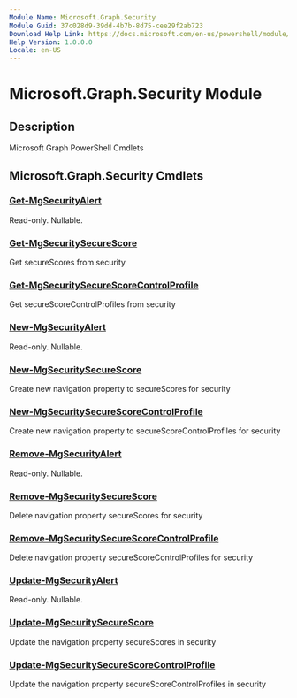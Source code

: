 ```yaml
---
Module Name: Microsoft.Graph.Security
Module Guid: 37c028d9-39dd-4b7b-8d75-cee29f2ab723
Download Help Link: https://docs.microsoft.com/en-us/powershell/module/microsoft.graph.security
Help Version: 1.0.0.0
Locale: en-US
---
```


# Microsoft.Graph.Security Module
## Description
Microsoft Graph PowerShell Cmdlets

## Microsoft.Graph.Security Cmdlets
### [Get-MgSecurityAlert](Get-MgSecurityAlert.md)
Read-only.
Nullable.

### [Get-MgSecuritySecureScore](Get-MgSecuritySecureScore.md)
Get secureScores from security

### [Get-MgSecuritySecureScoreControlProfile](Get-MgSecuritySecureScoreControlProfile.md)
Get secureScoreControlProfiles from security

### [New-MgSecurityAlert](New-MgSecurityAlert.md)
Read-only.
Nullable.

### [New-MgSecuritySecureScore](New-MgSecuritySecureScore.md)
Create new navigation property to secureScores for security

### [New-MgSecuritySecureScoreControlProfile](New-MgSecuritySecureScoreControlProfile.md)
Create new navigation property to secureScoreControlProfiles for security

### [Remove-MgSecurityAlert](Remove-MgSecurityAlert.md)
Read-only.
Nullable.

### [Remove-MgSecuritySecureScore](Remove-MgSecuritySecureScore.md)
Delete navigation property secureScores for security

### [Remove-MgSecuritySecureScoreControlProfile](Remove-MgSecuritySecureScoreControlProfile.md)
Delete navigation property secureScoreControlProfiles for security

### [Update-MgSecurityAlert](Update-MgSecurityAlert.md)
Read-only.
Nullable.

### [Update-MgSecuritySecureScore](Update-MgSecuritySecureScore.md)
Update the navigation property secureScores in security

### [Update-MgSecuritySecureScoreControlProfile](Update-MgSecuritySecureScoreControlProfile.md)
Update the navigation property secureScoreControlProfiles in security

